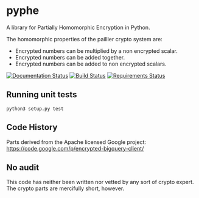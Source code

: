 # pyphe

A library for Partially Homomorphic Encryption in Python.

The homomorphic properties of the paillier crypto system are:

- Encrypted numbers can be multiplied by a non encrypted scalar.
- Encrypted numbers can be added together.
- Encrypted numbers can be added to non encrypted scalars.

[![Documentation Status](https://readthedocs.org/projects/python-paillier/badge/?version=latest)](https://readthedocs.org/projects/python-paillier/?badge=latest)
[![Build Status](https://travis-ci.org/NICTA/python-paillier.svg?branch=master)](https://travis-ci.org/NICTA/python-paillier)
[![Requirements Status](https://requires.io/github/NICTA/python-paillier/requirements.svg?branch=master)](https://requires.io/github/NICTA/python-paillier/requirements/?branch=master)


## Running unit tests

    python3 setup.py test

## Code History

Parts derived from the Apache licensed Google project: https://code.google.com/p/encrypted-bigquery-client/

## No audit

This code has neither been written nor vetted by any sort of crypto expert. The crypto parts are mercifully short, however.
